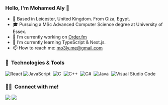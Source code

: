 <!--
### Hi there 👋
-->
<h3 align="left">Hello, I'm Mohamed Aly 👋</h3>

<!--
## 🌱 I'm a Developer, Learner, and Thinker!
-->
- 📍 Based in Leicester, United Kingdom. From Giza, Egypt.
- 🎓 Pursuing a MSc Advanced Computer Science degree at University of Essex.
- 🔭 I’m currently working on [Order.fm](https://order.fm/)
- 🌱 I’m currently learning TypeScript & Next.js.
- 📫 How to reach me: mo3ly.me@gmail.com

<h3 align="left">🔧 &nbsp;Technologies & Tools</h3>

<!--
![](https://img.shields.io/badge/Editor-VSCode-informational?style=flat&logo=visual-studio-code&logoColor=white&color=2bbc8a)
![](https://img.shields.io/badge/Code-C++-informational?style=flat&logo=c%2B%2B&logoColor=white&color=2bbc8a)
![](https://img.shields.io/badge/Code-C%23-informational?style=flat&logo=c-sharp&logoColor=white&color=2bbc8a)
![](https://img.shields.io/badge/Code-Java-informational?style=flat&logo=java&logoColor=white&color=2bbc8a)
![](https://img.shields.io/badge/Code-Python-informational?style=flat&logo=python&logoColor=white&color=2bbc8a)

![](https://img.shields.io/badge/Code-TypeScript-informational?style=flat&logo=typescript&logoColor=white&color=2bbc8a)
![](https://img.shields.io/badge/Code-JavaScript-informational?style=flat&logo=javascript&logoColor=white&color=2bbc8a)
![](https://img.shields.io/badge/Code-React-informational?style=flat&logo=react&logoColor=white&color=2bbc8a)
![](https://img.shields.io/badge/Code-Next.js-informational?style=flat&logo=next.js&logoColor=white&color=2bbc8a)

![](https://img.shields.io/badge/Code-PHP-informational?style=flat&logo=php&logoColor=white&color=2bbc8a)
![](https://img.shields.io/badge/Code-Laravel-informational?style=flat&logo=laravel&logoColor=white&color=2bbc8a)


![Node.js](https://img.shields.io/badge/-Node.js-05122A?style=flat&logo=node.js)\

-->
<!--
![Python](https://img.shields.io/badge/-Python-05122A?style=flat&logo=python)&nbsp;
![JavaScript](https://img.shields.io/badge/-JavaScript-05122A?style=flat&logo=javascript)&nbsp;
![C](https://img.shields.io/badge/-C-05122A?style=flat&logo=C&logoColor=A8B9CC)&nbsp;
![C++](https://img.shields.io/badge/-C++-05122A?style=flat&logo=C%2B%2B&logoColor=00599C)&nbsp;
![Java](https://img.shields.io/badge/-Java-05122A?style=flat&logo=openjdk&logoColor=007396)&nbsp;
![C#](https://img.shields.io/badge/-C%23-05122A?style=flat&logo=c-sharp&logoColor=239120)&nbsp;
![React](https://img.shields.io/badge/-React-05122A?style=flat&logo=react)\
![Bootstrap](https://img.shields.io/badge/-Bootstrap-05122A?style=flat&logo=bootstrap&logoColor=563D7C)&nbsp;
![TailwindCSS](https://img.shields.io/badge/-Tailwlind-05122A?style=flat&logo=tailwindcss&logoColor=7fd6fb)&nbsp;
![HTML](https://img.shields.io/badge/-HTML-05122A?style=flat&logo=HTML5)&nbsp;
![CSS](https://img.shields.io/badge/-CSS-05122A?style=flat&logo=CSS3&logoColor=1572B6)&nbsp;
![Git](https://img.shields.io/badge/-Git-05122A?style=flat&logo=git)&nbsp;
![GitHub](https://img.shields.io/badge/-GitHub-05122A?style=flat&logo=github)\
![Markdown](https://img.shields.io/badge/-Markdown-05122A?style=flat&logo=markdown)&nbsp;
![Visual Studio Code](https://img.shields.io/badge/-Visual%20Studio%20Code-05122A?style=flat&logo=visual-studio-code&logoColor=007ACC)&nbsp;
-->

![React](https://img.shields.io/badge/-React-05122A?style=flat&logo=react)
![JavaScript](https://img.shields.io/badge/-JavaScript-05122A?style=flat&logo=javascript)&nbsp;
![C](https://img.shields.io/badge/-C-05122A?style=flat&logo=C&logoColor=A8B9CC)&nbsp;
![C++](https://img.shields.io/badge/-C++-05122A?style=flat&logo=C%2B%2B&logoColor=00599C)&nbsp;
![C#](https://img.shields.io/badge/-C%23-05122A?style=flat&logo=c-sharp&logoColor=239120)&nbsp;
![Java](https://img.shields.io/badge/-Java-05122A?style=flat&logo=openjdk&logoColor=007396)&nbsp;
![Visual Studio Code](https://img.shields.io/badge/-Visual%20Studio%20Code-05122A?style=flat&logo=visual-studio-code&logoColor=007ACC)&nbsp;

<!--
## 📈 GitHub Stats

![Mo3ly's GitHub Stats](https://github-readme-stats.vercel.app/api?username=mo3ly&show_icons=true&theme=transparent)

<div align="center">
<p>
<img src="https://github-readme-streak-stats.herokuapp.com?user=mo3ly&theme=github-dark-blue&hide_border=true" alt="Github streak" />
</p>
</div>
-->
<h3 align="left">🤝🏻 &nbsp;Connect with me!</h3>
<p align="left">
<a href="https://linkedin.com/in/mo3ly"><img src="https://img.shields.io/badge/Mohamed%20Aly-0077B5?style=flat&logo=Linkedin&logoColor=white"/></a>
<a href="mailto:mo3ly.me@gmail.com"><img src="https://img.shields.io/badge/mo3ly.me@gmail.com-D14836?style=flat&logo=Gmail&logoColor=white"/></a>

  <!--
<a href="https://instagram.com/mo3lyy"><img src="https://img.shields.io/badge/mo3lyy-000000?style=flat&logo=Instagram&logoColor=white"/></a> -->
</p>

